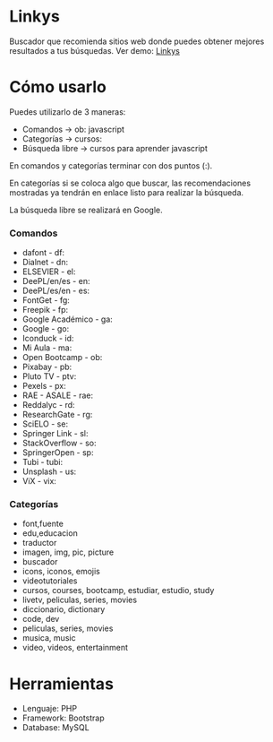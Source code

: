 # Linkys
Buscador que recomienda sitios web donde puedes obtener mejores resultados a tus búsquedas. Ver demo: [Linkys](https://www.brunosanz.com/linkys/)

# Cómo usarlo

Puedes utilizarlo de 3 maneras:

- Comandos -> ob: javascript
- Categorías -> cursos:
- Búsqueda libre -> cursos para aprender javascript

En comandos y categorías terminar con dos puntos (:).

En categorías si se coloca algo que buscar, las recomendaciones mostradas ya tendrán en enlace listo para realizar la búsqueda.

La búsqueda libre se realizará en Google.

### Comandos

- dafont - df:
- Dialnet - dn:
- ELSEVIER - el:
- DeePL/en/es - en:
- DeePL/es/en - es:
- FontGet - fg:
- Freepik - fp:
- Google Académico - ga:
- Google - go:
- Iconduck - id:
- Mi Aula - ma:
- Open Bootcamp - ob:
- Pixabay - pb:
- Pluto TV - ptv:
- Pexels - px:
- RAE - ASALE - rae:
- Reddalyc - rd:
- ResearchGate - rg:
- SciELO - se:
- Springer Link - sl:
- StackOverflow - so:
- SpringerOpen - sp:
- Tubi - tubi:
- Unsplash - us:
- ViX - vix:

### Categorías

- font,fuente
- edu,educacion
- traductor
- imagen, img, pic, picture
- buscador
- icons, iconos, emojis
- videotutoriales
- cursos, courses, bootcamp, estudiar, estudio, study
- livetv, peliculas, series, movies
- diccionario, dictionary
- code, dev
- peliculas, series, movies
- musica, music
- video, videos, entertainment


# Herramientas

- Lenguaje: PHP
- Framework: Bootstrap
- Database: MySQL
